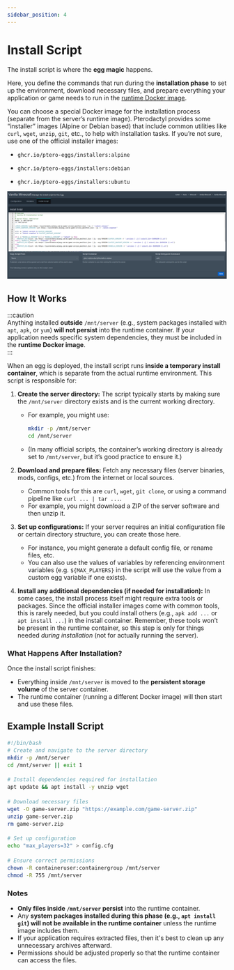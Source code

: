```yaml
---
sidebar_position: 4
---
```


# Install Script  

The install script is where the **egg magic** happens.  

Here, you define the commands that run during the **installation phase** to set up the environment, download necessary files, and prepare everything your application or game needs to run in the [runtime Docker image](egg-components.md#docker-images). 

 You can choose a special Docker image for the installation process (separate from the server’s runtime image). Pterodactyl provides some “installer” images (Alpine or Debian based) that include common utilities like `curl`, `wget`, `unzip`, `git`, etc., to help with installation tasks. If you’re not sure, use one of the official installer images:

- `ghcr.io/ptero-eggs/installers:alpine`

- `ghcr.io/ptero-eggs/installers:debian`

- `ghcr.io/ptero-eggs/installers:ubuntu`

![Install Script](img/install-script-tab.png)

## How It Works  
:::caution  
Anything installed **outside** `/mnt/server` (e.g., system packages installed with `apt`, `apk`, or `yum`) **will not persist** into the runtime container. If your application needs specific system dependencies, they must be included in the **runtime Docker image**.  
:::

When an egg is deployed, the install script runs **inside a temporary install container**, which is separate from the actual runtime environment. This script is responsible for:  

1. **Create the server directory:** The script typically starts by making sure the `/mnt/server` directory exists and is the current working directory.  
   - For example, you might use:  
     ```bash
     mkdir -p /mnt/server
     cd /mnt/server
     ```  
   - (In many official scripts, the container’s working directory is already set to `/mnt/server`, but it’s good practice to ensure it.)

2. **Download and prepare files:** Fetch any necessary files (server binaries, mods, configs, etc.) from the internet or local sources.  
   - Common tools for this are `curl`, `wget`, `git clone`, or using a command pipeline like `curl ... | tar ...`.  
   - For example, you might download a ZIP of the server software and then unzip it.

3. **Set up configurations:** If your server requires an initial configuration file or certain directory structure, you can create those here.  
   - For instance, you might generate a default config file, or rename files, etc.  
   - You can also use the values of variables by referencing environment variables (e.g. `${MAX_PLAYERS}` in the script will use the value from a custom egg variable if one exists).

4. **Install any additional dependencies (if needed for installation):** In some cases, the install process itself might require extra tools or packages. Since the official installer images come with common tools, this is rarely needed, but you could install others (e.g., `apk add ...` or `apt install ...`) in the install container. Remember, these tools won’t be present in the runtime container, so this step is only for things needed *during installation* (not for actually running the server).


### What Happens After Installation?  

Once the install script finishes:  

   - Everything inside `/mnt/server` is moved to the **persistent storage volume** of the server container.  
   - The runtime container (running a different Docker image) will then start and use these files.  

## Example Install Script  

```sh
#!/bin/bash
# Create and navigate to the server directory
mkdir -p /mnt/server
cd /mnt/server || exit 1

# Install dependencies required for installation
apt update && apt install -y unzip wget

# Download necessary files
wget -O game-server.zip "https://example.com/game-server.zip"
unzip game-server.zip
rm game-server.zip

# Set up configuration
echo "max_players=32" > config.cfg

# Ensure correct permissions
chown -R containeruser:containergroup /mnt/server
chmod -R 755 /mnt/server
```

### Notes  

   - **Only files inside `/mnt/server` persist** into the runtime container.  
   - Any **system packages installed during this phase (e.g., `apt install git`) will not be available in the runtime container** unless the runtime image includes them.  
   - If your application requires extracted files, then it's best to clean up any unnecessary archives afterward.  
   - Permissions should be adjusted properly so that the runtime container can access the files.